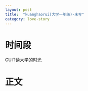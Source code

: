 ```yaml
---
layout: post
title:  "kuanghaorui(大学一年级)-未写"
category: love-story
---
```


# 时间段

CUIT读大学的时光

# 正文

